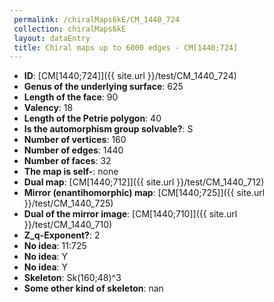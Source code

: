 ```yaml
--- 
 permalink: /chiralMaps6kE/CM_1440_724 
 collection: chiralMaps6kE
 layout: dataEntry
 title: Chiral maps up to 6000 edges - CM[1440;724]
---
```


- **ID**: [CM[1440;724]]({{ site.url }}/test/CM_1440_724)
- **Genus of the underlying surface**: 625
- **Length of the face**: 90
- **Valency**: 18
- **Length of the Petrie polygon**: 40
- **Is the automorphism group solvable?**: S
- **Number of vertices**: 160
- **Number of edges**: 1440
- **Number of faces**: 32
- **The map is self-**: none
- **Dual map**: [CM[1440;712]]({{ site.url }}/test/CM_1440_712)
- **Mirror (enantihomorphic) map**: [CM[1440;725]]({{ site.url }}/test/CM_1440_725)
- **Dual of the mirror image**: [CM[1440;710]]({{ site.url }}/test/CM_1440_710)
- **Z_q-Exponent?**: 2
- **No idea**:  11:725
- **No idea**: Y
- **No idea**: Y
- **Skeleton**: Sk(160;48)^3
- **Some other kind of skeleton**: nan
